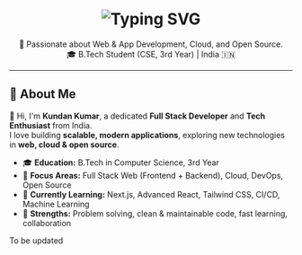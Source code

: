 <h1 align="center">
  <img src="https://readme-typing-svg.herokuapp.com?font=Fira+Code&size=22&pause=700&color=30FDCB&center=true&vCenter=true&width=500&lines=+Hi%2C+I%27m+Kundan+Kumar;The+Profile+will+be+updated+soon!;Stay+Tuned..." alt="Typing SVG" />
</h1>

<p align="center">
  🚀 Passionate about Web & App Development, Cloud, and Open Source. <br/>
  🎓 B.Tech Student (CSE, 3rd Year) | India 🇮🇳
</p>

---

## 🚀 About Me

👋 Hi, I'm **Kundan Kumar**, a dedicated **Full Stack Developer** and **Tech Enthusiast** from India.  
I love building **scalable, modern applications**, exploring new technologies in **web, cloud & open source**.

- 🎓 **Education:** B.Tech in Computer Science, 3rd Year  
- 💼 **Focus Areas:** Full Stack Web (Frontend + Backend), Cloud, DevOps, Open Source  
- 🌱 **Currently Learning:** Next.js, Advanced React, Tailwind CSS, CI/CD, Machine Learning  
- 🏅 **Strengths:** Problem solving, clean & maintainable code, fast learning, collaboration  

To be updated
